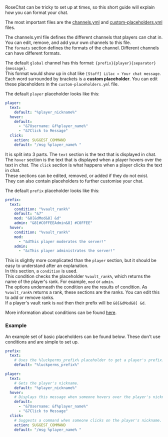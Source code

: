 RoseChat can be tricky to set up at times, so this short guide will explain how you can format your chat.

The most important files are the [channels.yml](configuration-files.md#channelsyml) and [custom-placeholders.yml](configuration-files.md#custom-placeholdersyml) files.

The channels.yml file defines the different channels that players can chat in. You can edit, remove, and add your own channels to this file.<br>
The `formats` section defines the formats of the channel. Different channels can have different formats.<br>

The default `global` channel has this format: `{prefix}{player}{separator}{message}`.<br>
This format would show up in chat like `[Staff] Lilac » Your chat message`.<br>
Each word surrounded by brackets is a **custom placeholder**. You can edit these placeholders in the `custom-placeholders.yml` file.<br>

The default `player` placeholder looks like this:
```yaml
player:
  text:
    default: "%player_nickname%"
  hover:
    default:
      - "&7Username: &f%player_name%"
      - "&7Click to Message"
  click:
    action: SUGGEST_COMMAND
    default: "/msg %player_name% "
```
It is split into 3 parts. The `text` section is the text that is displayed in chat. The `hover` section is the text that is displayed when a player hovers over the text in chat. The `click` section is what happens when a player clicks the text in chat.<br>
These sections can be edited, removed, or added if they do not exist.<br>
They can also contain placeholders to further customise your chat.

The default `prefix` placeholder looks like this:
```yaml
prefix:
  text:
    condition: "%vault_rank%"
    default: "&7"
    mod: "&8[&dMod&8] &d"
    admin: "&8[#C0FFEEAdmin&8] #C0FFEE"
  hover:
    condition: "%vault_rank%"
    mod:
      - "&dThis player moderates the server!"
    admin:
      - "&cThis player administrates the server!"
```
This is slightly more complicated than the `player` section, but it should be easy to understand after an explanation.<br>
In this section, a `condition` is used.<br>
This condition checks the placeholder `%vault_rank%`, which returns the name of the player's rank. For example, `mod` or `admin`.<br>
The options underneath the condition are the results of condition. As `%vault_rank%` returns a rank, these sections are the ranks. You can edit this to add or remove ranks.<br>
If a player's vault rank is `mod` then their prefix will be `&8[&dMod&8] &d`.<br>

More information about conditions can be found [here](configuration-files.md#custom-placeholdersyml).

### Example ###
An example set of basic placeholders can be found below. These don't use conditions and are simple to set up.<br>
```yaml
prefix:
  text:
    # Uses the %luckperms_prefix% placeholder to get a player's prefix.
    default: "%luckperms_prefix%"

player:
  text:
    # Gets the player's nickname.
    default: "%player_nickname%"
  hover:
    # Displays this message when someone hovers over the player's nickname.
    default:
      - "&7Username: &f%player_name%"
      - "&7Click to Message"
  click:
    # Suggests a command when someone clicks on the player's nickname.
    action: SUGGEST_COMMAND
    default: "/msg %player_name% "
```